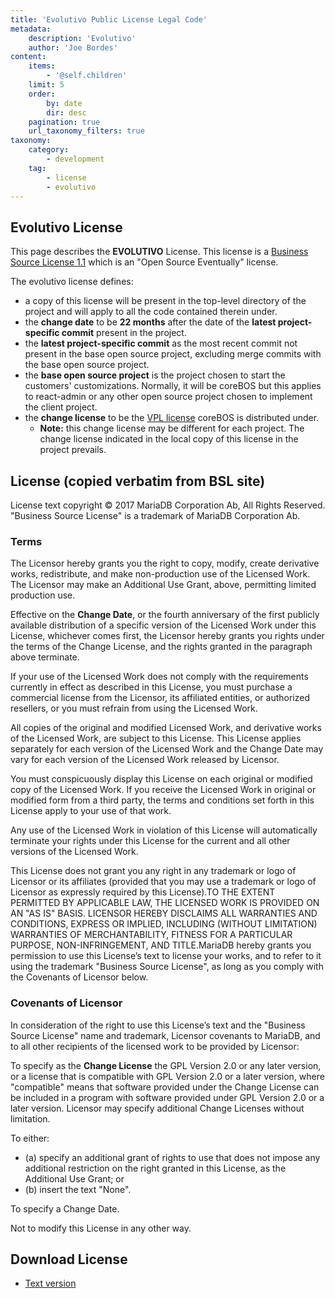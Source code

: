 ```yaml
---
title: 'Evolutivo Public License Legal Code'
metadata:
    description: 'Evolutivo'
    author: 'Joe Bordes'
content:
    items:
        - '@self.children'
    limit: 5
    order:
        by: date
        dir: desc
    pagination: true
    url_taxonomy_filters: true
taxonomy:
    category:
        - development
    tag:
        - license
        - evolutivo
---
```


## Evolutivo License

This page describes the **EVOLUTIVO** License. This license is a [Business Source License 1.1](https://mariadb.com/bsl11/) which is an "Open Source Eventually" license.

The evolutivo license defines:

- a copy of this license will be present in the top-level directory of the project and will apply to all the code contained therein under.
- the **change date** to be **22 months** after the date of the **latest project-specific commit** present in the project.
- the **latest project-specific commit** as the most recent commit not present in the base open source project, excluding merge commits with the base open source project.
- the **base open source project** is the project chosen to start the customers' customizations. Normally, it will be coreBOS but this applies to react-admin or any other open source project chosen to implement the client project.
- the **change license** to be the [VPL license](../02.vpl11/item.md) coreBOS is distributed under. 
  - **Note:** this change license may be different for each project. The change license indicated in the local copy of this license in the project prevails.

## License (copied verbatim from BSL site)

License text copyright © 2017 MariaDB Corporation Ab, All Rights Reserved. "Business Source License" is a trademark of MariaDB Corporation Ab.

### Terms

The Licensor hereby grants you the right to copy, modify, create derivative works, redistribute, and make non-production use of the Licensed Work. The Licensor may make an Additional Use Grant, above, permitting limited production use.

Effective on the **Change Date**, or the fourth anniversary of the first publicly available distribution of a specific version of the Licensed Work under this License, whichever comes first, the Licensor hereby grants you rights under the terms of the Change License, and the rights granted in the paragraph above terminate.

If your use of the Licensed Work does not comply with the requirements currently in effect as described in this License, you must purchase a commercial license from the Licensor, its affiliated entities, or authorized resellers, or you must refrain from using the Licensed Work.

All copies of the original and modified Licensed Work, and derivative works of the Licensed Work, are subject to this License. This License applies separately for each version of the Licensed Work and the Change Date may vary for each version of the Licensed Work released by Licensor.

You must conspicuously display this License on each original or modified copy of the Licensed Work. If you receive the Licensed Work in original or modified form from a third party, the terms and conditions set forth in this License apply to your use of that work.

Any use of the Licensed Work in violation of this License will automatically terminate your rights under this License for the current and all other versions of the Licensed Work.

This License does not grant you any right in any trademark or logo of Licensor or its affiliates (provided that you may use a trademark or logo of Licensor as expressly required by this License).TO THE EXTENT PERMITTED BY APPLICABLE LAW, THE LICENSED WORK IS PROVIDED ON AN "AS IS" BASIS. LICENSOR HEREBY DISCLAIMS ALL WARRANTIES AND CONDITIONS, EXPRESS OR IMPLIED, INCLUDING (WITHOUT LIMITATION) WARRANTIES OF MERCHANTABILITY, FITNESS FOR A PARTICULAR PURPOSE, NON-INFRINGEMENT, AND TITLE.MariaDB hereby grants you permission to use this License’s text to license your works, and to refer to it using the trademark "Business Source License", as long as you comply with the Covenants of Licensor below.

### Covenants of Licensor

In consideration of the right to use this License’s text and the "Business Source License" name and trademark, Licensor covenants to MariaDB, and to all other recipients of the licensed work to be provided by Licensor:

To specify as the **Change License** the GPL Version 2.0 or any later version, or a license that is compatible with GPL Version 2.0 or a later version, where "compatible" means that software provided under the Change License can be included in a program with software provided under GPL Version 2.0 or a later version. Licensor may specify additional Change Licenses without limitation.

To either:
- (a) specify an additional grant of rights to use that does not impose any additional restriction on the right granted in this License, as the Additional Use Grant; or 
- (b) insert the text "None".

To specify a Change Date.

Not to modify this License in any other way.

## Download License

- [Text version](evolutivo_license.txt)
